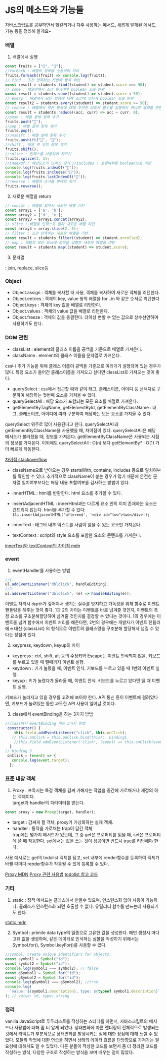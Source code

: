 # JS의 메소드와 기능들

자바스크립트를 공부하면서 헷갈리거나 자주 사용하는 메서드, 새롭게 알게된 메서드, 기능 등을 정리해 볼게요~

### 배열


1. 배열에서 실행

```js
const fruits = ["🥑", "🍉"];
//forEach : 배열의 항목을 순환하며 처리
fruits.forEach((fruit) => console.log(fruit)); 
// find : 조건 만족하는 첫번째 항목 리턴 
const result = students.find((student) => student.score === 90);
// some : 배열안에서 조건 통과여부 boolean 으로 반환
const result = students.some((student) => student.score < 50);
// every : 배열에서 모든 항목에 대해 조건에 맞는지 boolean 으로 반환
const result2 = students.every((student) => student.score >= 50);
// reduce : 배열에서 모든 항목에 대해 주어진 리듀서 함수를 실행하여 하나의 결과를 반환 (callback[, initialValue])
const result = students.reduce((acc, curr) => acc + curr, 0);
//push : 배열 끝에 항목 추가
fruits.push("🍒");
//pop : 배열 끝의 항목 제거
fruits.pop();
//unshift : 배열 앞에 항목 추가
fruits.unshift("🥑", "🍍");
//shift : 배열 맨 앞의 항목 제거
fruits.shift();
//splice : 인덱스를 사용하여 자르기
fruits.splice(1, 1);
//indexOf : 해당요소의 인덱스 찾기 //includes : 포함여부를 boolean으로 리턴
console.log(fruits.indexOf("🍒"));
console.log(fruits.includes("🍒"));
console.log(fruits.lastIndexOf("🍒"));
//reverse : 배열의 순서를 반대로 하기
fruits.reverse();

```

2. 새로운 배열을 return

```js
// concat : 배열을 합쳐서 새로운 배열 리턴
const array1 = ['a', 'b'];
const array2 = ['d', 'e'];
const array3 = array1.concat(array2);
// slice : 배열을 인덱스로 잘라 새로운 배열 리턴
const array4 = array.slice(2, 5);
// filter : 조건 만족하는 새로운 배열을 리턴
const result = students.filter((student) => student.enrolled);
// map : 배열의 모든 요소에 로직을 실행한 새로운 배열을 리턴
const result = students.map((student) => student.score);
```
3. 문자열

: join, replace, slice등 

### Object

- Object.assign : 객체를 복사할 때 사용, 객체를 복사하여 새로운 객체를 리턴한다.
- Object.entries : 객체의 key, value 쌍의 배열을 for...in 와 같은 순서로 리턴한다
- Object.keys : 객체의 key 값을 배열로 리턴한다.
- Object.values : 객체의 value 값을 배열로 리턴한다.
- Object.freeze : 객체의 값을 동결한다. 더이상 변할 수 없는 값으로 상수선언하여 사용하기도 한다.

### DOM 관련

- classList : element의 클래스 이름을 공백을 기준으로 배열로 가져온다.
- className : element의 클래스 이름을 문자열로 가져온다.    

css나 추가 기능을 위해 클래스 이름이 공백을 기준으로 여러개가 설정되어 있는 경우가 많다. 특정 요소가 들어간 클래스이름을 가져오고 싶다면 classList로 가져오는 것이 좋다.   

- querySelect : css에서 접근할 때와 같이 태그, 클래스이름, 아이디 등 선택자로 구분하여 해당하는 첫번째 요소를 가져올 수 있다.
- querySelectAll : 해당 요소가 포함되는 모든 요소를 배열로 가져온다.
- getElementByTagName, getElementById, getElementByClassName : 태그, 클래스이름, 아이디에 따라 구분하여 해당하는 모든 요소를 가져올 수 있다.     

querySelect 위주로 많이 사용된다고 한다. querySelectAll과 getElementByClassName을 사용했을 때, 차이점이 있다. querySelectAll은 해당 메서드가 불러졌을 때, 정보를 가져온다. getElementByClassName은 사용되는 시점의 정보를 가져온다. 이외에도 querySelectAll : O(n) 보다 getElementBy* : O(1) 가 더 빠르게 작동한다.     

[차이점 stackoverflow](https://stackoverflow.com/questions/14377590/queryselector-and-queryselectorall-vs-getelementsbyclassname-and-getelementbyid/39213298#39213298)


- className으로 받아오는 경우 startsWith, contains, includes 등으로 일치여부를 확인할 수 있다. 추가적으로 className이 붙는 경우가 많기 때문에 온전한 문자열 일치여부보다는 해당 내용 포함여부를 검사하는 방법이 있다.

- innerHTML : html를 반환한다. html 요소를 추가할 수 있다.
- insertAdjacentHTML : innerHtml과는 다르게 요소 안의 이미 존재하는 요소는 건드리지 않는다. html을 추가할 수 있다.     
`$li.insertAdjacentHTML('afterend', '<div id="two">two</div>');`
- innerText : 태그의 내부 텍스트를 사람이 읽을 수 있는 요소만 가져온다.
- textContext : script와 style 요소를 포함한 요소의 콘텐츠를 가져온다.     

[innerText와 textContext의 차이점 mdn](https://developer.mozilla.org/ko/docs/Web/API/Node/innerText)


### event
1.  eventHandler를 사용하는 방법 
```js
//1.
ul.addEventListener("dblclick", handleEditing);
//2.
ul.addEventListener("dblclick", (e) => handleEditing(e));
```
이벤트 처리시 `depth`가 깊어져서 생기는 실수를 방지하고 가독성을 위해 함수로 이벤트 핸들링을 해주는 것이 좋다. 1과 2의 차이는 이벤트를 바로 넘겨줄 것인지, 이벤트의 특정 요소를 구조분해할당하여 넘겨줄 것인지를 결정할 수 있다는 것이다. 1의 경우에는 이벤트를 넘겨 함수에서 이벤트 처리를 해준다면, 2번의 경우에는 개발자가 이벤트 핸들러에 e 대신 {classList} 의 형식으로 이벤트의 클래스명을 구조분해 할당해서 넘길 수 있다는 장점이 있다.

2. keypress, keydown, keyup의 차이

- keypress : ctrl, shift, alt 등의 수정키와 Escape는 이벤트 인식되지 않음. 키보드를 누르고 있을 때 뗄때까지 이벤트 실행. 
- keydown : 키가 눌렸을 때, 이벤트 인식. 키보드를 누르고 있을 때 1번의 이벤트 실행.
- keyup : 키가 눌렸다가 올라올 때, 이벤트 인식. 키보드를 누르고 있다면 뗄 때 이벤트 실행.     

키보드가 눌러지고 있을 경우를 고려해 보아야 한다. API 통신 등이 이벤트에 걸려있다면, 키보드가 눌려있는 동안 과도한 API 사용이 일어날 것이다.

3. class에서 eventBinding을 하는 3가지 방법

```js
//class에서 eventBinding 하는 3가지 방법
 constructor() {
    this.field.addEventListener("click", this.onClick);  
   // this.onClick = this.onClick.bind(this);  binding1
    //this.field.addEventListener("click", (event) => this.onClick(event)); binding2
  }
// binding 3
 onClick = (event) => {
   console.log(event.target);
  };

```

### 표준 내장 객체

1. Proxy : 프록시는 특정 객체를 감싸 가해지는 작업을 중간에 가로채거나 재정의 하는 객체이다.   
target과 handler의 파라미터를 받는다. 
```js
const proxy = new Proxy(target, handler);
```
- target : 감싸게 될 객체, proxy가 가상화하는 실제 객체.
- handler : 동작을 가로채는 trap이 담긴 객체    
trap에는 몇가지 메서드가 있는데, 그 중 get은 프로퍼티를 읽을 때, set은 프로퍼티에 쓸 때 작동한다. set에서는 값을 쓰는 것이 성공이면 반드시 true를 리턴해야 한다.   

사용 예시로는 get의 todolist 객체를 담고, set 내부에 render함수를 등록하여 객체가 바뀔 때마다 render함수가 작동될 수 있게 등록할 수 있다.    


  [Proxy MDN](https://developer.mozilla.org/ko/docs/Web/JavaScript/Reference/Global_Objects/Proxy)
  [Proxy 관련 사용법](https://ko.javascript.info/proxy)
  [todolist 참고 코드](https://github.com/next-step/js-todo-list-step1/tree/devjang/src)


### 기타

1. static : 정적 메서드는 클래스에서 만들수 있으며, 인스턴스화 없이 사용이 가능하다. 클래스가 인스턴스화 되면 호출할 수 없다. 유틸리티 함수를 만드는데 사용되기도 한다.   

[static mdn](https://developer.mozilla.org/ko/docs/Web/JavaScript/Reference/Classes/static)


2. Symbol : primite data type의 일종으로 고유한 값을 생성한다. 매번 생성시 마다 고유 값을 생성하며, 같은 데이터로 인식하는 심볼을 작성하기 위해서는 Symbol.for(), Symbol.keyFor()를 사용할 수 있다.

```js
//symbol, create unique identifiers for objects
const symbol1 = Symbol("id");
const symbol2 = Symbol("id");
console.log(symbol1 === symbol2); // false
const gSymbol1 = Symbol.for("id");
const gSymbol2 = Symbol.for("id");
console.log(gSymbol1 === gSymbol2); //true
console.log(
  `value: ${symbol1.description}, type: ${typeof symbol1.description}` 
); // value: id, type: string
```


### 정리

vanilla JavaScript로 투두리스트를 작성하는 스터디를 하면서, 자바스크립트의 메서드나 사용법에 대해 좀 더 알게 되었다. 상태변화에 따른 렌더링이 전체적으로 발생되는 것에서 리액트가 부분적으로 상태변화를 발생시키는 점에 대한 장점에 대해 느낄 수 있었다. 모듈화 작업에 대한 연습을 하면서 상태의 데이터 흐름을 단방향으로 가져가는 필요성에 대해서도 알 수 있었다. 다른 분들이 작성한 코드를 보면서 좀 더 정리된 코드를 작성하는 방식, 다양한 구조로 작성하는 방식을 보며 배우는 점이 많았다.